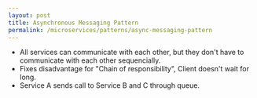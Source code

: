 ```yaml
---
layout: post
title: Asynchronous Messaging Pattern
permalink: /microservices/patterns/async-messaging-pattern
---
```


* All services can communicate with each other, but they don't have to communicate with each other sequencially.
* Fixes disadvantage for "Chain of responsibility", Client doesn't wait for long.
* Service A sends call to Service B and C through queue.

